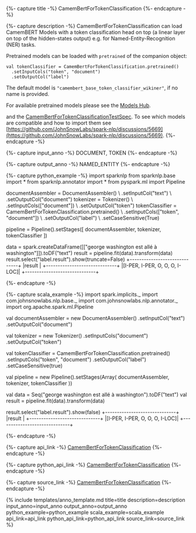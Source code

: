 {%- capture title -%}
CamemBertForTokenClassification
{%- endcapture -%}

{%- capture description -%}
CamemBertForTokenClassification can load CamemBERT Models with a token classification head on
top (a linear layer on top of the hidden-states output) e.g. for Named-Entity-Recognition
(NER) tasks.

Pretrained models can be loaded with `pretrained` of the companion object:
```
val tokenClassifier = CamemBertForTokenClassification.pretrained()
  .setInputCols("token", "document")
  .setOutputCol("label")
```
The default model is `"camembert_base_token_classifier_wikiner"`, if no name is provided.

For available pretrained models please see the
[Models Hub](https://sparknlp.org/models?task=Named+Entity+Recognition).

and the
[CamemBertForTokenClassificationTestSpec](https://github.com/JohnSnowLabs/spark-nlp/blob/master/src/test/scala/com/johnsnowlabs/nlp/annotators/classifier/dl/CamemBertForTokenClassificationTestSpec.scala).
To see which models are compatible and how to import them see
[https://github.com/JohnSnowLabs/spark-nlp/discussions/5669](https://github.com/JohnSnowLabs/spark-nlp/discussions/5669).
{%- endcapture -%}

{%- capture input_anno -%}
DOCUMENT, TOKEN
{%- endcapture -%}

{%- capture output_anno -%}
NAMED_ENTITY
{%- endcapture -%}

{%- capture python_example -%}
import sparknlp
from sparknlp.base import *
from sparknlp.annotator import *
from pyspark.ml import Pipeline

documentAssembler = DocumentAssembler() \\
    .setInputCol("text") \\
    .setOutputCol("document")
tokenizer = Tokenizer() \\
    .setInputCols(["document"]) \\
    .setOutputCol("token")
tokenClassifier = CamemBertForTokenClassification.pretrained() \\
    .setInputCols(["token", "document"]) \\
    .setOutputCol("label") \\
    .setCaseSensitive(True)

pipeline = Pipeline().setStages([
    documentAssembler,
    tokenizer,
    tokenClassifier
])

data = spark.createDataFrame([["george washington est allé à washington"]]).toDF("text")
result = pipeline.fit(data).transform(data)
result.select("label.result").show(truncate=False)
+------------------------------+
|result                        |
+------------------------------+
|[I-PER, I-PER, O, O, O, I-LOC]|
+------------------------------+

{%- endcapture -%}

{%- capture scala_example -%}
import spark.implicits._
import com.johnsnowlabs.nlp.base._
import com.johnsnowlabs.nlp.annotator._
import org.apache.spark.ml.Pipeline

val documentAssembler = new DocumentAssembler()
  .setInputCol("text")
  .setOutputCol("document")

val tokenizer = new Tokenizer()
  .setInputCols("document")
  .setOutputCol("token")

val tokenClassifier = CamemBertForTokenClassification.pretrained()
  .setInputCols("token", "document")
  .setOutputCol("label")
  .setCaseSensitive(true)

val pipeline = new Pipeline().setStages(Array(
  documentAssembler,
  tokenizer,
  tokenClassifier
))

val data = Seq("george washington est allé à washington").toDF("text")
val result = pipeline.fit(data).transform(data)

result.select("label.result").show(false)
+------------------------------+
|result                        |
+------------------------------+
|[I-PER, I-PER, O, O, O, I-LOC]|
+------------------------------+

{%- endcapture -%}

{%- capture api_link -%}
[CamemBertForTokenClassification](/api/com/johnsnowlabs/nlp/annotators/classifier/dl/CamemBertForTokenClassification)
{%- endcapture -%}

{%- capture python_api_link -%}
[CamemBertForTokenClassification](/api/python/reference/autosummary/sparknlp/annotator/classifier_dl/camembert_for_token_classification/index.html#sparknlp.annotator.classifier_dl.camembert_for_token_classification.CamemBertForTokenClassification)
{%- endcapture -%}

{%- capture source_link -%}
[CamemBertForTokenClassification](https://github.com/JohnSnowLabs/spark-nlp/tree/master/src/main/scala/com/johnsnowlabs/nlp/annotators/classifier/dl/CamemBertForTokenClassification.scala)
{%- endcapture -%}

{% include templates/anno_template.md
title=title
description=description
input_anno=input_anno
output_anno=output_anno
python_example=python_example
scala_example=scala_example
api_link=api_link
python_api_link=python_api_link
source_link=source_link
%}
